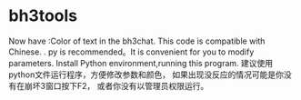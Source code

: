 # bh3tools
Now have :Color of text in the bh3chat.
This code is compatible with Chinese.
. py is recommended。It is convenient for you to modify parameters.
Install Python environment,running this program.
建议使用python文件运行程序，方便修改参数和颜色，
如果出现没反应的情况可能是你没有在崩坏3窗口按下F2，
或者你没有以管理员权限运行。
